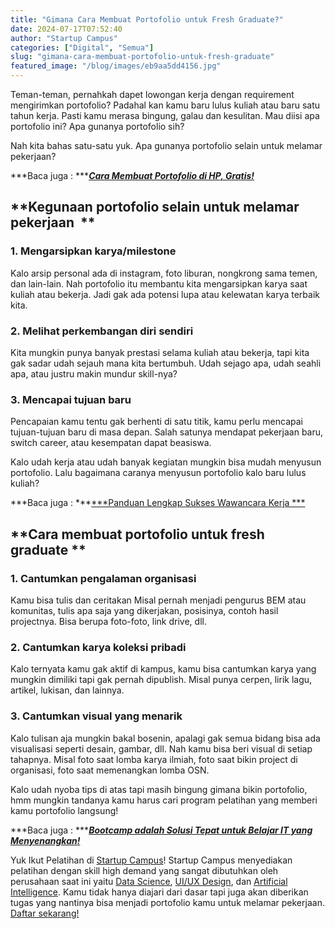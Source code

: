```yaml
---
title: "Gimana Cara Membuat Portofolio untuk Fresh Graduate?"
date: 2024-07-17T07:52:40
author: "Startup Campus"
categories: ["Digital", "Semua"]
slug: "gimana-cara-membuat-portofolio-untuk-fresh-graduate"
featured_image: "/blog/images/eb9aa5dd4156.jpg"
---
```


Teman-teman, pernahkah dapet lowongan kerja dengan requirement mengirimkan portofolio? Padahal kan kamu baru lulus kuliah atau baru satu tahun kerja. Pasti kamu merasa bingung, galau dan kesulitan. Mau diisi apa portofolio ini? Apa gunanya portofolio sih?

Nah kita bahas satu-satu yuk. Apa gunanya portofolio selain untuk melamar pekerjaan?

***Baca juga : ***[***Cara Membuat Portofolio di HP, Gratis!***](https://startupcampus.id/blog/cara-membuat-portofolio-di-hp-gratis/)

## **Kegunaan portofolio selain untuk melamar pekerjaan  **

### **1. Mengarsipkan karya/milestone**

Kalo arsip personal ada di instagram, foto liburan, nongkrong sama temen, dan lain-lain. Nah portofolio itu membantu kita mengarsipkan karya saat kuliah atau bekerja. Jadi gak ada potensi lupa atau kelewatan karya terbaik kita.

### **2. Melihat perkembangan diri sendiri**

Kita mungkin punya banyak prestasi selama kuliah atau bekerja, tapi kita gak sadar udah sejauh mana kita bertumbuh. Udah sejago apa, udah seahli apa, atau justru makin mundur skill-nya?

### **3. Mencapai tujuan baru**

Pencapaian kamu tentu gak berhenti di satu titik, kamu perlu mencapai tujuan-tujuan baru di masa depan. Salah satunya mendapat pekerjaan baru, switch career, atau kesempatan dapat beasiswa.

Kalo udah kerja atau udah banyak kegiatan mungkin bisa mudah menyusun portofolio. Lalu bagaimana caranya menyusun portofolio kalo baru lulus kuliah?

***Baca juga : ***[***Panduan Lengkap Sukses Wawancara Kerja ***](https://startupcampus.id/blog/panduan-lengkap-sukses-wawancara-kerja/)

## **Cara membuat portofolio untuk fresh graduate **

### **1. Cantumkan pengalaman organisasi**

Kamu bisa tulis dan ceritakan Misal pernah menjadi pengurus BEM atau komunitas, tulis apa saja yang dikerjakan, posisinya, contoh hasil projectnya. Bisa berupa foto-foto, link drive, dll.

### **2. Cantumkan karya koleksi pribadi**

Kalo ternyata kamu gak aktif di kampus, kamu bisa cantumkan karya yang mungkin dimiliki tapi gak pernah dipublish. Misal punya cerpen, lirik lagu, artikel, lukisan, dan lainnya. 

### **3. Cantumkan visual yang menarik**

Kalo tulisan aja mungkin bakal bosenin, apalagi gak semua bidang bisa ada visualisasi seperti desain, gambar, dll. Nah kamu bisa beri visual di setiap tahapnya. Misal foto saat lomba karya ilmiah, foto saat bikin project di organisasi, foto saat memenangkan lomba OSN.

Kalo udah nyoba tips di atas tapi masih bingung gimana bikin portofolio, hmm mungkin tandanya kamu harus cari program pelatihan yang memberi kamu portofolio langsung!

***Baca juga : ***[***Bootcamp adalah Solusi Tepat untuk Belajar IT yang Menyenangkan!***](https://startupcampus.id/blog/bootcamp-adalah-solusi-tepat-untuk-belajar-it-yang-menyenangkan/)

Yuk Ikut Pelatihan di [Startup Campus](https://startupcampus.id/)! Startup Campus menyediakan pelatihan dengan skill high demand yang sangat dibutuhkan oleh perusahaan saat ini yaitu [Data Science](https://startupcampus.id/public-bootcamp/data-science), [UI/UX Design](https://startupcampus.id/public-bootcamp/uiux-design), dan [Artificial Intelligence](https://startupcampus.id/public-bootcamp/artificial-intelligence). Kamu tidak hanya diajari dari dasar tapi juga akan diberikan tugas yang nantinya bisa menjadi portofolio kamu untuk melamar pekerjaan. [Daftar sekarang!](https://bit.ly/publicbootcamp)
